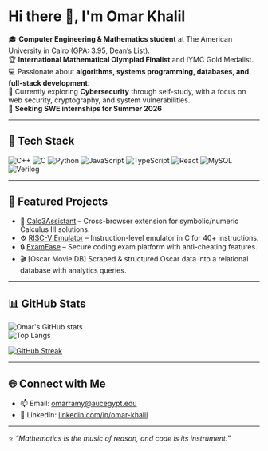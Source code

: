 # Hi there 👋, I'm Omar Khalil  

🎓 **Computer Engineering & Mathematics student** at The American University in Cairo (GPA: 3.95, Dean’s List).  
🏆 **International Mathematical Olympiad Finalist** and IYMC Gold Medalist.  
💻 Passionate about **algorithms, systems programming, databases, and full-stack development**.  
🔐 Currently exploring **Cybersecurity** through self-study, with a focus on web security, cryptography, and system vulnerabilities.  
📌 **Seeking SWE internships for Summer 2026**

---

## 🔧 Tech Stack
![C++](https://img.shields.io/badge/C++-00599C?style=for-the-badge&logo=cplusplus&logoColor=white)
![C](https://img.shields.io/badge/C-00599C?style=for-the-badge&logo=c&logoColor=white)
![Python](https://img.shields.io/badge/Python-3776AB?style=for-the-badge&logo=python&logoColor=white)
![JavaScript](https://img.shields.io/badge/JavaScript-F7DF1E?style=for-the-badge&logo=javascript&logoColor=black)
![TypeScript](https://img.shields.io/badge/TypeScript-3178C6?style=for-the-badge&logo=typescript&logoColor=white)
![React](https://img.shields.io/badge/React-20232A?style=for-the-badge&logo=react&logoColor=61DAFB)
![MySQL](https://img.shields.io/badge/MySQL-4479A1?style=for-the-badge&logo=mysql&logoColor=white)
![Verilog](https://img.shields.io/badge/Verilog-35495E?style=for-the-badge&logo=verilog&logoColor=white)

---

## 🚀 Featured Projects
- 🧮 [Calc3Assistant](https://github.com/omarramy22/Calc3_assistant) – Cross-browser extension for symbolic/numeric Calculus III solutions.  
- ⚙️ [RISC-V Emulator](https://github.com/CSCE-2303/csce-2303-s25-project-1-buffer-overflow) – Instruction-level emulator in C for 40+ instructions.  
- 🔒 [ExamEase](https://github.com/MikhaelMounay/examease) – Secure coding exam platform with anti-cheating features.
- 🎬 [Oscar Movie DB] Scraped & structured Oscar data into a relational database with analytics queries.  

---

## 📊 GitHub Stats
![Omar's GitHub stats](https://github-readme-stats.vercel.app/api?username=omarramy22&show_icons=true&theme=tokyonight)  
![Top Langs](https://github-readme-stats.vercel.app/api/top-langs/?username=omarramy22&layout=compact&theme=tokyonight)  

[![GitHub Streak](https://streak-stats.demolab.com?user=omarramy22&theme=tokyonight)](https://git.io/streak-stats)  

---

## 🌐 Connect with Me
- 📫 Email: [omarramy@aucegypt.edu](mailto:omarramy@aucegypt.edu)  
- 💼 LinkedIn: [linkedin.com/in/omar-khalil](https://linkedin.com/in/omar-khalil-9b595732a/)  

---
⭐️ *“Mathematics is the music of reason, and code is its instrument.”*
```
